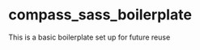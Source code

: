 compass_sass_boilerplate
========================
This is a basic boilerplate set up for future reuse
